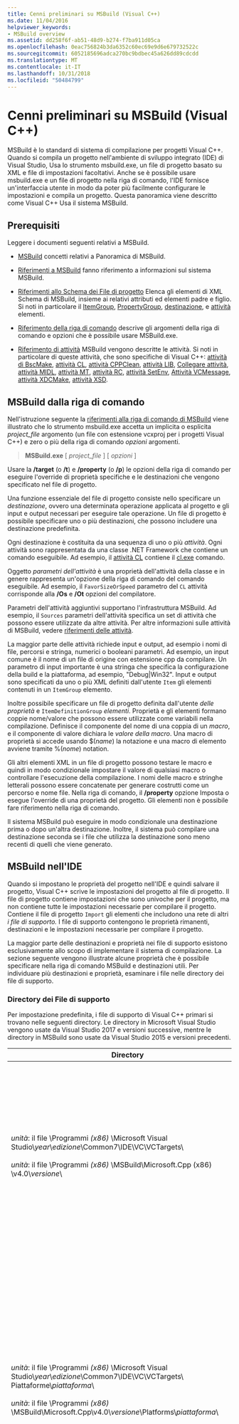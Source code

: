 ```yaml
---
title: Cenni preliminari su MSBuild (Visual C++)
ms.date: 11/04/2016
helpviewer_keywords:
- MSBuild overview
ms.assetid: dd258f6f-ab51-48d9-b274-f7ba911d05ca
ms.openlocfilehash: 0eac756824b3da6352c60ec69e9d6e679732522c
ms.sourcegitcommit: 6052185696adca270bc9bdbec45a626dd89cdcdd
ms.translationtype: MT
ms.contentlocale: it-IT
ms.lasthandoff: 10/31/2018
ms.locfileid: "50484799"
---
```

# <a name="msbuild-visual-c-overview"></a>Cenni preliminari su MSBuild (Visual C++)

MSBuild è lo standard di sistema di compilazione per progetti Visual C++. Quando si compila un progetto nell'ambiente di sviluppo integrato (IDE) di Visual Studio, Usa lo strumento msbuild.exe, un file di progetto basato su XML e file di impostazioni facoltativi. Anche se è possibile usare msbuild.exe e un file di progetto nella riga di comando, l'IDE fornisce un'interfaccia utente in modo da poter più facilmente configurare le impostazioni e compila un progetto. Questa panoramica viene descritto come Visual C++ Usa il sistema MSBuild.

## <a name="prerequisites"></a>Prerequisiti

Leggere i documenti seguenti relativi a MSBuild.

- [MSBuild](/visualstudio/msbuild/msbuild) concetti relativi a Panoramica di MSBuild.

- [Riferimenti a MSBuild](/visualstudio/msbuild/msbuild-reference) fanno riferimento a informazioni sul sistema MSBuild.

- [Riferimenti allo Schema dei File di progetto](/visualstudio/msbuild/msbuild-project-file-schema-reference) Elenca gli elementi di XML Schema di MSBuild, insieme ai relativi attributi ed elementi padre e figlio. Si noti in particolare il [ItemGroup](/visualstudio/msbuild/itemgroup-element-msbuild), [PropertyGroup](/visualstudio/msbuild/propertygroup-element-msbuild), [destinazione](/visualstudio/msbuild/target-element-msbuild), e [attività](/visualstudio/msbuild/task-element-msbuild) elementi.

- [Riferimento della riga di comando](/visualstudio/msbuild/msbuild-command-line-reference) descrive gli argomenti della riga di comando e opzioni che è possibile usare MSBuild.exe.

- [Riferimento di attività](/visualstudio/msbuild/msbuild-task-reference) MSBuild vengono descritte le attività. Si noti in particolare di queste attività, che sono specifiche di Visual C++: [attività di BscMake](/visualstudio/msbuild/bscmake-task), [attività CL](/visualstudio/msbuild/cl-task), [attività CPPClean](/visualstudio/msbuild/cppclean-task), [attività LIB](/visualstudio/msbuild/lib-task), [Collegare attività](/visualstudio/msbuild/link-task), [attività MIDL](/visualstudio/msbuild/midl-task), [attività MT](/visualstudio/msbuild/mt-task), [attività RC](/visualstudio/msbuild/rc-task), [attività SetEnv](/visualstudio/msbuild/setenv-task), [ Attività VCMessage](/visualstudio/msbuild/vcmessage-task), [attività XDCMake](/visualstudio/msbuild/xdcmake-task), [attività XSD](/visualstudio/msbuild/xsd-task).

## <a name="msbuild-on-the-command-line"></a>MSBuild dalla riga di comando

Nell'istruzione seguente la [riferimenti alla riga di comando di MSBuild](/visualstudio/msbuild/msbuild-command-line-reference) viene illustrato che lo strumento msbuild.exe accetta un implicita o esplicita *project_file* argomento (un file con estensione vcxproj per i progetti Visual C++) e zero o più della riga di comando *opzioni* argomenti.

> **MSBuild.exe** [ *project_file* ] [ *opzioni* ]

Usare la **/target** (o **/t**) e **/property** (o **/p**) le opzioni della riga di comando per eseguire l'override di proprietà specifiche e le destinazioni che vengono specificato nel file di progetto.

Una funzione essenziale del file di progetto consiste nello specificare un *destinazione*, ovvero una determinata operazione applicata al progetto e gli input e output necessari per eseguire tale operazione. Un file di progetto è possibile specificare uno o più destinazioni, che possono includere una destinazione predefinita.

Ogni destinazione è costituita da una sequenza di uno o più *attività*. Ogni attività sono rappresentata da una classe .NET Framework che contiene un comando eseguibile. Ad esempio, il [attività CL](/visualstudio/msbuild/cl-task) contiene il [cl.exe](../build/reference/compiling-a-c-cpp-program.md) comando.

Oggetto *parametri dell'attività* è una proprietà dell'attività della classe e in genere rappresenta un'opzione della riga di comando del comando eseguibile. Ad esempio, il `FavorSizeOrSpeed` parametro del `CL` attività corrisponde alla **/Os** e **/Ot** opzioni del compilatore.

Parametri dell'attività aggiuntivi supportano l'infrastruttura MSBuild. Ad esempio, il `Sources` parametri dell'attività specifica un set di attività che possono essere utilizzate da altre attività. Per altre informazioni sulle attività di MSBuild, vedere [riferimenti delle attività](/visualstudio/msbuild/msbuild-task-reference).

La maggior parte delle attività richiede input e output, ad esempio i nomi di file, percorsi e stringa, numerici o booleani parametri. Ad esempio, un input comune è il nome di un file di origine con estensione cpp da compilare. Un parametro di input importante è una stringa che specifica la configurazione della build e la piattaforma, ad esempio, "Debug\|Win32". Input e output sono specificati da uno o più XML definiti dall'utente `Item` gli elementi contenuti in un `ItemGroup` elemento.

Inoltre possibile specificare un file di progetto definita dall'utente *delle proprietà* e `ItemDefinitionGroup` *elementi*. Proprietà e gli elementi formano coppie nome/valore che possono essere utilizzate come variabili nella compilazione. Definisce il componente del nome di una coppia di un *macro*, e il componente di valore dichiara le *valore della macro*. Una macro di proprietà si accede usando $(*name*) la notazione e una macro di elemento avviene tramite %(*nome*) notation.

Gli altri elementi XML in un file di progetto possono testare le macro e quindi in modo condizionale impostare il valore di qualsiasi macro o controllare l'esecuzione della compilazione. I nomi delle macro e stringhe letterali possono essere concatenate per generare costrutti come un percorso e nome file. Nella riga di comando, il **/property** opzione Imposta o esegue l'override di una proprietà del progetto. Gli elementi non è possibile fare riferimento nella riga di comando.

Il sistema MSBuild può eseguire in modo condizionale una destinazione prima o dopo un'altra destinazione. Inoltre, il sistema può compilare una destinazione seconda se i file che utilizza la destinazione sono meno recenti di quelli che viene generato.

## <a name="msbuild-in-the-ide"></a>MSBuild nell'IDE

Quando si impostano le proprietà del progetto nell'IDE e quindi salvare il progetto, Visual C++ scrive le impostazioni del progetto al file di progetto. Il file di progetto contiene impostazioni che sono univoche per il progetto, ma non contiene tutte le impostazioni necessarie per compilare il progetto. Contiene il file di progetto `Import` gli elementi che includono una rete di altri *i file di supporto.* I file di supporto contengono le proprietà rimanenti, destinazioni e le impostazioni necessarie per compilare il progetto.

La maggior parte delle destinazioni e proprietà nei file di supporto esistono esclusivamente allo scopo di implementare il sistema di compilazione. La sezione seguente vengono illustrate alcune proprietà che è possibile specificare nella riga di comando MSBuild e destinazioni utili. Per individuare più destinazioni e proprietà, esaminare i file nelle directory dei file di supporto.

### <a name="support-file-directories"></a>Directory dei File di supporto

Per impostazione predefinita, i file di supporto di Visual C++ primari si trovano nelle seguenti directory. Le directory in Microsoft Visual Studio vengono usate da Visual Studio 2017 e versioni successive, mentre le directory in MSBuild sono usate da Visual Studio 2015 e versioni precedenti.

|Directory|Descrizione|
|---------------|-----------------|
|*unità*: il file \Programmi *(x86)* \Microsoft Visual Studio\\*year*\\*edizione*\Common7\IDE\VC\VCTargets\ <br /><br />*unità*: il file \Programmi *(x86)* \MSBuild\Microsoft.Cpp (x86) \v4.0\\*versione*\ |Contiene i file di destinazione primario (con estensione targets) e i file di proprietà (con estensione props) vengono utilizzati dalle destinazioni. Per impostazione predefinita, la macro VCTargetsPath fa riferimento a questa directory.|
|*unità*: il file \Programmi *(x86)* \Microsoft Visual Studio\\*year*\\*edizione*\Common7\IDE\VC\VCTargets\ Piattaforme\\*piattaforma*\ <br /><br />*unità*: il file \Programmi *(x86)* \MSBuild\Microsoft.Cpp\v4.0\\*versione*\Platforms\\*piattaforma*\ |Contiene i file di destinazione e proprietà specifiche della piattaforma che eseguono l'override di destinazioni e proprietà nella relativa directory padre. Questa directory contiene anche una DLL che definisce le attività che vengono utilizzate dalle destinazioni in questa directory.<br /><br /> Il *piattaforma* segnaposto rappresenta il ARM, Win32 o x64 sottodirectory.|
|*unità*: il file \Programmi *(x86)* \Microsoft Visual Studio\\*year*\\*edizione*\Common7\IDE\VC\VCTargets\ Piattaforme\\*platform*\PlatformToolsets\\*set di strumenti*\ <br /><br />*unità*: il file \Programmi *(x86)* \MSBuild\Microsoft.Cpp\v4.0\\*versione*\Platforms\\*piattaforma*\ PlatformToolsets set\\*set di strumenti*\ <br /><br />*unità*: il file \Programmi *(x86)* \MSBuild\Microsoft.Cpp\v4.0\Platforms\\*platform*\PlatformToolsets\\*set di strumenti*\ |Contiene le directory che consentono la compilazione generare le applicazioni Visual C++ tramite l'oggetto specificato *set di strumenti*.<br /><br /> Il *anno* e *edition* segnaposto vengono utilizzati da Visual Studio 2017 e versioni successive. Il *versione* segnaposto è V110 per Visual Studio 2012, V120 per Visual Studio 2013 o V140 per Visual Studio 2015. Il *piattaforma* segnaposto rappresenta il ARM, Win32 o x64 sottodirectory. Il *set di strumenti* segnaposto rappresenta la sottodirectory del set di strumenti, ad esempio, v140 per la creazione di App di Windows usando il set di strumenti di Visual Studio 2015, v120_xp per creare applicazioni per Windows XP con il set di strumenti di Visual Studio 2013 o v110_wp80 per compilare app di Windows Phone 8.0 con il set di strumenti di Visual Studio 2012.<br /><br />Il percorso che contiene le directory che consentono la compilazione di applicazioni Visual C++ 2008 o Visual C++ 2010 non include il *versione*e il *piattaforma* segnaposto rappresenta Win32, Itanium o x64 sottodirectory. Il *set di strumenti* segnaposto rappresenta la sottodirectory del set di strumenti v90 o v100.|

### <a name="support-files"></a>File di supporto

Directory dei file di supporto contengono file con queste estensioni:

|Estensione|Descrizione|
|---------------|-----------------|
|con estensione targets|Contiene `Target` elementi XML che specificano le attività eseguite dalla destinazione. Può inoltre contenere `PropertyGroup`, `ItemGroup`, `ItemDefinitionGroup`e definiti dall'utente `Item` gli elementi che consentono di assegnare ai parametri dell'attività file e le opzioni della riga di comando.<br /><br /> Per altre informazioni, vedere [elemento Target (MSBuild)](/visualstudio/msbuild/target-element-msbuild).|
|con estensione props|Contiene `Property Group` definiti dall'utente `Property` elementi XML che specificano le impostazioni di file e sui parametri utilizzati durante una compilazione.<br /><br /> Può inoltre contenere `ItemDefinitionGroup` definiti dall'utente `Item` elementi XML che specificano le impostazioni aggiuntive. Gli elementi definiti in un gruppo di definizioni di elemento sono simili a proprietà, ma non è possibile accedere dalla riga di comando. File di progetto Visual C++ utilizzano spesso gli elementi anziché le proprietà per rappresentare le impostazioni.<br /><br /> Per altre informazioni, vedere [elemento ItemGroup (MSBuild)](/visualstudio/msbuild/itemgroup-element-msbuild), [elemento ItemDefinitionGroup (MSBuild)](/visualstudio/msbuild/itemdefinitiongroup-element-msbuild), e [elemento Item (MSBuild)](/visualstudio/msbuild/item-element-msbuild).|
|. Xml|Contiene elementi XML che dichiarano e inizializzano elementi dell'interfaccia utente IDE quali le finestre delle proprietà e pagine delle proprietà e controlli casella di testo casella ed elenco.<br /><br /> I file con estensione XML supportano direttamente l'IDE, ma non MSBuild. Tuttavia, i valori delle proprietà IDE vengono assegnati alla proprietà e gli elementi di compilazione.<br /><br /> La maggior parte dei file. XML si trovano in una sottodirectory specifiche delle impostazioni locali. Ad esempio, i file per la regione inglese-Stati Uniti sono in $(VCTargetsPath) \1033\\.|

## <a name="user-targets-and-properties"></a>Proprietà e destinazioni utente

Per usare MSBuild in modo più efficace dalla riga di comando, è importante conoscere quali proprietà e destinazioni sono utili e pertinenti. La maggior parte delle proprietà e destinazioni consentono di implementare il sistema di compilazione Visual C++ e di conseguenza non sono rilevanti per l'utente. In questa sezione descrive alcune proprietà possono essere utili orientate all'utente e le destinazioni.

### <a name="platformtoolset-property"></a>Proprietà PlatformToolset

Il `PlatformToolset` proprietà determina quale set di strumenti di Visual C++ utilizzato nella compilazione. Per impostazione predefinita, viene utilizzato il set di strumenti corrente. Quando questa proprietà è impostata, il valore della proprietà viene concatenato a stringhe letterali per formare il percorso della directory che contiene i file di proprietà e di destinazione che sono necessari per compilare un progetto per una particolare piattaforma. Il set di strumenti della piattaforma deve essere installato per compilare con tale versione di strumenti della piattaforma.

Ad esempio, impostare il `PlatformToolset` proprietà `v140` usare librerie e strumenti di Visual C++ 2015 per compilare l'applicazione:

`msbuild myProject.vcxproj /p:PlatformToolset=v140`

### <a name="preferredtoolarchitecture-property"></a>Proprietà PreferredToolArchitecture

Il `PreferredToolArchitecture` proprietà determina se gli strumenti e compilatore a 32 o 64 bit vengono utilizzati nella compilazione. Questa proprietà non influenza l'architettura della piattaforma di output o la configurazione. Per impostazione predefinita, MSBuild Usa x86 versione del compilatore e degli strumenti se questa proprietà non è impostata.

Ad esempio, impostare il `PreferredToolArchitecture` proprietà `x64` usare gli strumenti e compilatore a 64 bit per compilare l'applicazione:

`msbuild myProject.vcxproj /p:PreferredToolArchitecture=x64`

### <a name="useenv-property"></a>Proprietà UseEnv

Per impostazione predefinita, le impostazioni specifiche della piattaforma per il progetto corrente sostituiranno le variabili di ambiente PATH, INCLUDE, LIB, LIBPATH, configurazione e piattaforma. Impostare il `UseEnv` proprietà **true** per garantire che le variabili di ambiente non vengono sottoposte a override.

`msbuild myProject.vcxproj /p:UseEnv=true`

### <a name="targets"></a>Destinazioni

Sono disponibili centinaia di destinazioni nel file di supporto di Visual C++. Tuttavia, la maggior parte sono destinazioni orientate al sistema che l'utente può essere ignorato. La maggior parte delle destinazioni del sistema sono precedute dal carattere di sottolineatura (_) o avere un nome che inizia con "PrepareFor", "Compute", "Before", "After", "Pre" o "Post".

Nella tabella seguente sono elencate diverse destinazioni utili orientate all'utente.

|destinazione|Descrizione|
|------------|-----------------|
|BscMake|Esegue lo strumento Microsoft Browse Information Maintenance Utility, bscmake.exe.|
|Compilazione|Compila il progetto.<br /><br /> Questa è la destinazione predefinita per un progetto.|
|ClCompile|Esegue lo strumento compilatore di Visual C++, cl.exe.|
|Pulisci|File di compilazione di eliminazione temporanee e di livello intermedi.|
|Lib|Esegue lo strumento Gestione librerie Microsoft a 32 Bit, lib.exe.|
|Collegamento|Esegue lo strumento linker di Visual C++, link.exe.|
|ManifestResourceCompile|Estrae un elenco di risorse da un manifesto e quindi esegue lo strumento compilatore di risorse di Microsoft Windows, rc.exe.|
|MIDL|Esegue lo strumento del compilatore Microsoft Interface Definition Language (MIDL), midl.exe.|
|Rebuild|Pulisce e quindi compila il progetto.|
|ResourceCompile|Esegue lo strumento compilatore di risorse di Microsoft Windows, rc.exe.|
|XdcMake|Esegue lo strumento documentazione XML, xdcmake.exe.|
|XSD|Esegue lo strumento XML Schema Definition, xsd.exe. *Vedere la nota seguente.*|

> [!NOTE]
> In Visual Studio 2017, supporto per i progetti C++ **xsd** file è stato deprecato. È comunque possibile usare **Microsoft.VisualC.CppCodeProvider** aggiungendo **CppCodeProvider.dll** manualmente alla Global Assembly Cache.

## <a name="see-also"></a>Vedere anche

[MSBuild (Visual C++)](../build/msbuild-visual-cpp.md)
